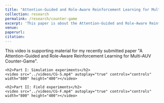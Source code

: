 ```yaml
---
title: "Attention-Guided and Role-Aware Reinforcement Learning for Multi-AUV Counter-Game"
collection: research
permalink: /research/counter-game
excerpt: 'This paper is about the Attention-Guided and Role-Aware Reinforcement Learning for Multi-AUV Counter-Game'
venue:
paperurl:
citation:
---
```


<html lang="en">
<head>
    <meta charset="UTF-8">
    <meta name="viewport" content="width=device-width, initial-scale=1.0">
    <title>Supporting Material</title>
</head>
<body>
    <p>This video is supporting material for my recently submitted paper "A Attention-Guided and Role-Aware Reinforcement Learning for Multi-AUV Counter-Game".</p>
    
    <h2>Part I: Simulation experiments</h2>
    <video src="../videos/CG-S.mp4" autoplay="true" controls="controls" width="800" height="400"></video>

    <h2>Part II: Field experiments</h2>
    <video src="../videos/CG-F.mp4" autoplay="true" controls="controls" width="800" height="400"></video>
</body>
</html>
